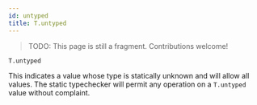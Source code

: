 ```yaml
---
id: untyped
title: T.untyped
---
```


> TODO: This page is still a fragment. Contributions welcome!

<!-- TODO(jez) T.untyped probably warrants being prioritized. There's a lot of stuff. -->


```
T.untyped
```

This indicates a value whose type is statically unknown and will allow all
values. The static typechecker will permit any operation on a `T.untyped` value
without complaint.
